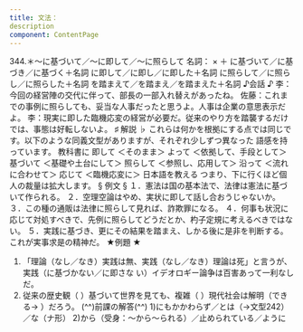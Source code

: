 ```yaml
---
title: 文法：
description
component: ContentPage
---
```



344.＊～に基づいて／～に即して／～に照らして
名詞： × ＋ に基づいて／に基づき／に基づく＋名詞 に即して／に即し／に即した＋名詞 に照らして／に照らし／に照らした＋名詞 を踏まえて／を踏まえ／を踏まえた＋名詞
♪会話 ♪
李：今回の経営陣の交代に伴って、部長の一部入れ替えがあったね。
佐藤：これまでの事例に照らしても、妥当な人事だったと思うよ。人事は企業の意思表示だよ。
李：現実に即した臨機応変の経営が必要だ。従来のやり方を踏襲するだけでは、事態は好転しないよ。
♯ 解説 ♭
これらは何かを根拠にする点では同じです。以下のような同義文型がありますが、それぞれ少しずつ異なった
語感を持っています。
教科書に 即して ＜そのまま＞
よって ＜依拠して、手段として＞ 基づいて ＜基礎や土台にして＞ 照らして ＜参照し、応用して＞ 沿って ＜流れに合わせて＞ 応じて ＜臨機応変に＞
日本語を教える
つまり、下に行くほど個人の裁量は拡大します。
§ 例文 §
１．憲法は国の基本法で、法律は憲法に基づいて作られる。
２．空理空論はやめ、実状に即して話し合おうじゃないか。
３．この種の通販は法律に照らして見れば、詐欺罪になる。
４．何事も状況に応じて対処すべきで、先例に照らしてどうだとか、杓子定規に考えるべきではない。
５．実践に基づき、更にその結果を踏まえ、しかる後に是非を判断する。これが実事求是の精神だ。
★例題 ★
1) 「理論（なし／なき）実践は無、実践（なし／なき）理論は死」と言うが、実践（に基づかない／に即さな
い）イデオロギー論争は百害あって一利なしだ。    
2) 従来の歴史観（ ）基づいて世界を見ても、複雑（ ）現代社会は解明（できる→ ）だろう。
(^^)前課の解答(^^)
1)にもかかわらず／とは（→文型242）／な（ナ形）
2)から（受身：～から～られる）／止められている／ように
